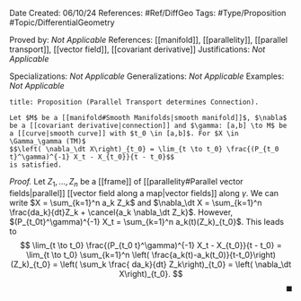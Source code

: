 <div class="topSpace"></div>

Date Created: 06/10/24
References: #Ref/DiffGeo 
Tags: #Type/Proposition #Topic/DifferentialGeometry 

Proved by: <i>Not Applicable</i>
References: [[manifold]], [[parallelity]], [[parallel transport]], [[vector field]], [[covariant derivative]]
Justifications: <i>Not Applicable</i>

Specializations: <i>Not Applicable</i>
Generalizations: <i>Not Applicable</i>
Examples: <i>Not Applicable</i>

``` ad-Proposition
title: Proposition (Parallel Transport determines Connection).

Let $M$ be a [[manifold#Smooth Manifolds|smooth manifold]]$, $\nabla$ be a [[covariant derivative|connection]] and $\gamma: [a,b] \to M$ be a [[curve|smooth curve]] with $t_0 \in [a,b]$. For $X \in \Gamma_\gamma (TM)$
$$\left( \nabla_\dt X\right)_{t_0} = \lim_{t \to t_0} \frac{(P_{t_0 t}^\gamma)^{-1} X_t - X_{t_0}}{t - t_0}$$
is satisfied.

```

<i>Proof.</i>
Let $Z_1, \dots, Z_n$ be a [[frame]] of [[parallelity#Parallel vector fields|parallel]] [[vector field along a map|vector fields]] along $\gamma$. We can write $X = \sum_{k=1}^n a_k Z_k$ and $\nabla_\dt X = \sum_{k=1}^n \frac{da_k}{dt}Z_k + \cancel{a_k \nabla_\dt Z_k}$. However, $(P_{t_0t}^\gamma)^{-1} X_t = \sum_{k=1}^n a_k(t)(Z_k)_{t_0}$. This leads to
$$ 
\lim_{t \to t_0} \frac{(P_{t_0 t}^\gamma)^{-1} X_t - X_{t_0}}{t - t_0} = \lim_{t \to t_0} \sum_{k=1}^n \left( \frac{a_k(t)-a_k(t_0)}{t-t_0}\right)(Z_k)_{t_0} = \left( \sum_k \frac{ da_k}{dt} Z_k\right)_{t_0} = \left( \nabla_\dt X\right)_{t_0}.
$$
<span style="float:right;">$\blacksquare$</span>